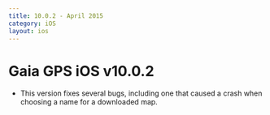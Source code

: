 ```yaml
---
title: 10.0.2 - April 2015
category: iOS
layout: ios
---
```


# Gaia GPS iOS v10.0.2

* This version fixes several bugs, including one that caused a crash when choosing a name for a downloaded map.